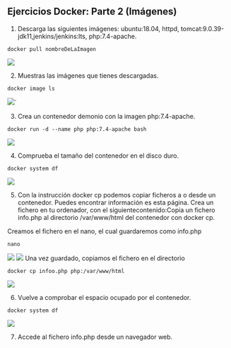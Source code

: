 ## Ejercicios Docker: Parte 2 (Imágenes)

1. Descarga las siguientes imágenes: ubuntu:18.04, httpd, tomcat:9.0.39-jdk11,jenkins/jenkins:lts, php:7.4-apache.
````
docker pull nombreDeLaImagen
````
![](file:///C:/Users/ainho/OneDrive/Escritorio/docker/Img15.png)


2. Muestras las imágenes que tienes descargadas.
````
docker image ls
````
![](file:///C:/Users/ainho/OneDrive/Escritorio/docker/Img16.png)`

3. Crea un contenedor demonio con la imagen php:7.4-apache.
````
docker run -d --name php php:7.4-apache bash 
````
![](file:///C:/Users/ainho/OneDrive/Escritorio/docker/Img17.png)

4. Comprueba el tamaño del contenedor en el disco duro.
````
docker system df
````
![](docker/Img18.png)

5. Con la instrucción docker cp podemos copiar ficheros a o desde un contenedor. Puedes encontrar información es esta página. Crea un fichero en tu ordenador, con el siguientecontenido:Copia un fichero info.php al directorio /var/www/html del contenedor con docker cp.

Creamos el fichero en el nano, el cual guardaremos como  info.php
````
nano
````
![](Img19.png)
![](Img20.png)
Una vez guardado, copiamos el fichero en el directorio 
````
docker cp infoo.php php:/var/www/html
````
![](Img21.png)

6. Vuelve a comprobar el espacio ocupado por el contenedor.
````
docker system df
````
![](Img22.png)

7. Accede al fichero info.php desde un navegador web.

